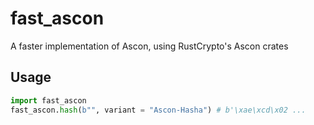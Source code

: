# fast_ascon
A faster implementation of Ascon, using RustCrypto's Ascon crates
## Usage

```py
import fast_ascon
fast_ascon.hash(b"", variant = "Ascon-Hasha") # b'\xae\xcd\x02 ...
```